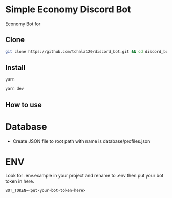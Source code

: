 # Simple Economy Discord Bot

Economy Bot for 

## Clone

```bash
git clone https://github.com/tchala120/discord_bot.git && cd discord_bot
```

## Install

```bash
yarn

yarn dev
```
## How to use

# Database

- Create JSON file to root path with name is database/profiles.json

# ENV

Look for .env.example in your project and rename to .env then put your bot token in here.

```
BOT_TOKEN=<put-your-bot-token-here>
```
